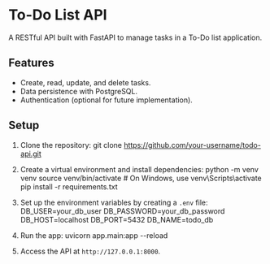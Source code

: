 # To-Do List API

A RESTful API built with FastAPI to manage tasks in a To-Do list application. 

## Features

- Create, read, update, and delete tasks.
- Data persistence with PostgreSQL.
- Authentication (optional for future implementation).

## Setup

1. Clone the repository:
git clone https://github.com/your-username/todo-api.git

2. Create a virtual environment and install dependencies:
python -m venv venv source venv/bin/activate # On Windows, use venv\Scripts\activate pip install -r requirements.txt

3. Set up the environment variables by creating a `.env` file:
DB_USER=your_db_user
DB_PASSWORD=your_db_password 
DB_HOST=localhost 
DB_PORT=5432 
DB_NAME=todo_db

4. Run the app: uvicorn app.main:app --reload

5. Access the API at `http://127.0.0.1:8000`.


